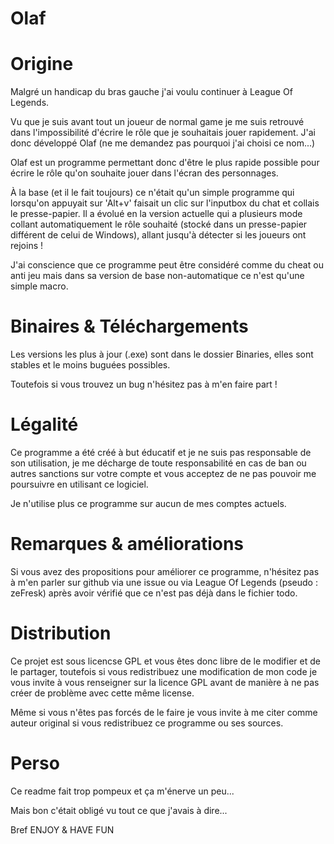 Olaf
====

Origine
====
Malgré un handicap du bras gauche j'ai voulu continuer à League Of Legends.

Vu que je suis avant tout un joueur de normal game je me suis retrouvé dans l'impossibilité d'écrire le rôle que je souhaitais jouer rapidement. 
J'ai donc développé Olaf (ne me demandez pas pourquoi j'ai choisi ce nom...)

Olaf est un programme permettant donc d'être le plus rapide possible pour écrire le rôle qu'on souhaite jouer dans l'écran des personnages.

À la base (et il le fait toujours) ce n'était qu'un simple programme qui lorsqu'on appuyait sur 'Alt+v' faisait un clic sur l'inputbox du chat et collais le presse-papier.
Il a évolué en la version actuelle qui a plusieurs mode collant automatiquement le rôle souhaité (stocké dans un presse-papier différent de celui de Windows), allant jusqu'à détecter si les joueurs ont rejoins !

J'ai conscience que ce programme peut être considéré comme du cheat ou anti jeu mais dans sa version de base non-automatique ce n'est qu'une simple macro.

Binaires & Téléchargements
====
Les versions les plus à jour (.exe) sont dans le dossier Binaries, elles sont stables et le moins buguées possibles.

Toutefois si vous trouvez un bug n'hésitez pas à m'en faire part !

Légalité
====
Ce programme a été créé à but éducatif et je ne suis pas responsable de son utilisation, je me décharge de toute responsabilité en cas de ban ou autres sanctions sur votre compte et vous acceptez de ne pas pouvoir me poursuivre en utilisant ce logiciel.

Je n'utilise plus ce programme sur aucun de mes comptes actuels.

Remarques & améliorations
====
Si vous avez des propositions pour améliorer ce programme, n'hésitez pas à m'en parler sur github via une issue ou via League Of Legends (pseudo : zeFresk) après avoir vérifié que ce n'est pas déjà dans le fichier todo.

Distribution
====
Ce projet est sous licencse GPL et vous êtes donc libre de le modifier et de le partager, toutefois si vous redistribuez une modification de mon code je vous invite à vous renseigner sur la licence GPL avant de manière à ne pas créer de problème avec cette même license.

Même si vous n'êtes pas forcés de le faire je vous invite à me citer comme auteur original si vous redistribuez ce programme ou ses sources.

Perso
====
Ce readme fait trop pompeux et ça m'énerve un peu...

Mais bon c'était obligé vu tout ce que j'avais à dire... 

Bref ENJOY & HAVE FUN